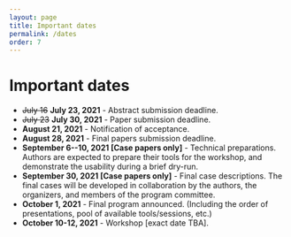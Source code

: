 ```yaml
---
layout: page
title: Important dates
permalink: /dates
order: 7
---
```


# Important dates

* ~~July 16~~ **July 23, 2021** - Abstract submission deadline.
* ~~July 23~~ **July 30, 2021** - Paper submission deadline.
* **August 21, 2021** - Notification of acceptance.
* **August 28, 2021** - Final papers submission deadline.
* **September 6--10, 2021 [Case papers only]** - Technical preparations. Authors are expected to prepare their tools for the workshop, and demonstrate the usability during a brief dry-run.
* **September 30, 2021 [Case papers only]** - Final case descriptions. The final cases will be developed in collaboration by the authors, the organizers, and members of the program committee.
* **October 1, 2021** - Final program announced. (Including the order of presentations, pool of available tools/sessions, etc.)
* **October 10-12, 2021** - Workshop [exact date TBA].